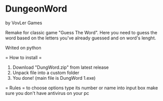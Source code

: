 # DungeonWord
by VovLer Games

Remake for classic game "Guess The Word".
Here you need to guess the word based on the letters you've already guessed and on word's lenght.

Writed on python

= How to install =
1. Download "DungWord.zip" from latest release
2. Unpack file into a custom folder
3. You done! (main file is DungWord 1.exe)

= Rules =
to choose options type its number or name into input box
make sure you don't have antivirus on your pc
